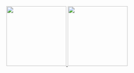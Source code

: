 <div align="center">
  <a href="https://github.com/wbeize">
  <img height="160em" src="https://github-readme-stats.vercel.app/api?username=wbeize&show_icons=true&theme=dracula&include_all_commits=true&count_private=true"/>
  <img height="160em" src="https://github-readme-stats.vercel.app/api/top-langs/?username=wbeize&layout=compact&langs_count=7&theme=dracula"/>
</div>

